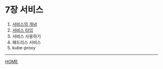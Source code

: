 # 7장 서비스

1. [서비스의 개념](./01.md)
2. [서비스 타입](./02.md)
3. 서비스 사용하기
4. 헤드리스 서비스
5. kube-proxy

-----
[HOME](../README.md)
